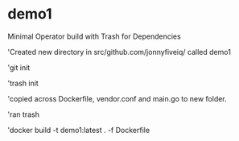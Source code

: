 # demo1
Minimal Operator build with Trash for Dependencies

'Created new directory in src/github.com/jonnyfiveiq/ called demo1

'git init

'trash init

'copied across Dockerfile, vendor.conf and main.go to new folder.

'ran trash

'docker build -t demo1:latest . -f Dockerfile 

